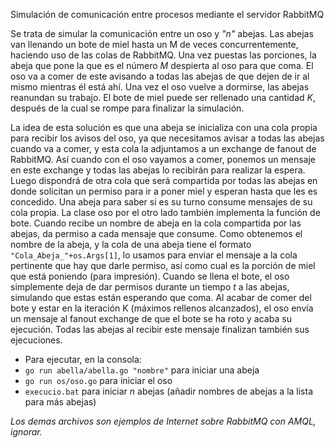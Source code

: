 Simulación de comunicación entre procesos mediante el servidor RabbitMQ

Se trata de simular la comunicación entre un oso y *"n"* abejas. Las abejas van llenando un bote de miel hasta un M de veces concurrentemente, haciendo uso de las colas de RabbitMQ. Una vez puestas las porciones, la abeja que pone la que es el número *M* despierta al oso para que coma. El oso va a comer de este avisando a todas las abejas de que dejen de ir al mismo mientras él está ahí. Una vez el oso vuelve a dormirse, las abejas reanundan su trabajo. El bote de miel puede ser rellenado una cantidad *K*, después de la cual se rompe para finalizar la simulación.

La idea de esta solución es que una abeja se inicializa con una cola propia para recibir los avisos del oso, ya que necesitamos avisar a todas las abejas cuando va a comer, y esta cola la adjuntamos a un exchange de fanout de RabbitMQ. Así cuando con el oso vayamos a comer, ponemos un mensaje en este exchange y todas las abejas lo recibirán para realizar la espera. Luego dispondrá de otra cola que será compartida por todas las abejas en donde solicitan un permiso para ir a poner miel y esperan hasta que les es concedido. Una abeja para saber si es su turno consume mensajes de su cola propia. La clase oso por el otro lado también implementa la función de bote. Cuando recibe un nombre de abeja en la cola compartida por las abejas, da permiso a cada mensaje que consume. Como obtenemos el nombre de la abeja, y la cola de una abeja tiene el formato ```"Cola_Abeja_"+os.Args[1]```, lo usamos para enviar el mensaje a la cola pertinente que hay que darle permiso, así como cual es la porción de miel que está poniendo (para impresión). Cuando se llena el bote, el oso simplemente deja de dar permisos durante un tiempo *t* a las abejas, simulando que estas están esperando que coma. Al acabar de comer del bote y estar en la iteración K (máximos rellenos alcanzados), el oso envía un mensaje al fanout exchange de que el bote se ha roto y acaba su ejecución. Todas las abejas al recibir este mensaje finalizan también sus ejecuciones.

* Para ejecutar, en la consola:
* ```go run abella/abella.go "nombre"``` para iniciar una abeja
* ```go run os/oso.go``` para iniciar el oso
* ```execucio.bat``` para iniciar *n* abejas (añadir nombres de abejas a la lista para más abejas)

*Los demas archivos son ejemplos de Internet sobre RabbitMQ con AMQL, ignorar.*
